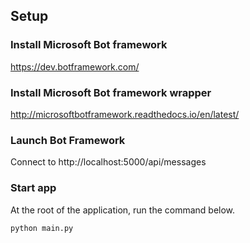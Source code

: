 ## Setup

### Install Microsoft Bot framework
https://dev.botframework.com/

### Install Microsoft Bot framework wrapper 
http://microsoftbotframework.readthedocs.io/en/latest/

### Launch Bot Framework 
Connect to http://localhost:5000/api/messages

### Start app
At the root of the application, run the command below.

```python
python main.py

```